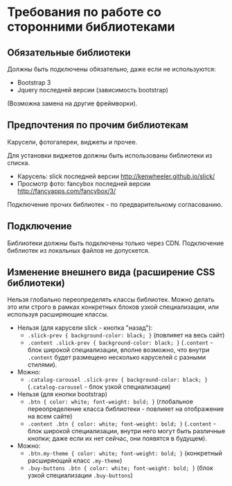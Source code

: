 # Требования по работе со сторонними библиотеками

## Обязательные библиотеки

Должны быть подключены обязательно, даже если не используются:

 * Bootstrap 3
 * Jquery последней версии (зависимость bootstrap)

(Возможна замена на другие фреймворки).

## Предпочтения по прочим библиотекам

Карусели, фотогалереи, виджеты и прочее.

Для установки виджетов должны быть использованы библиотеки из списка. 

 * Карусель: slick последней версии http://kenwheeler.github.io/slick/
 * Просмотр фото: fancybox последней версии http://fancyapps.com/fancybox/3/
 
Подключение прочих библиотек - по предварительному согласованию.

## Подключение

Библиотеки должны быть подключены только через CDN. Подключение библиотек из
локальных файлов не допускется.

## Изменение внешнего вида (расширение CSS библиотеки)

Нельзя глобально переопределять классы библиотек. Можно делать это 
или строго в рамках конкретных блоков узкой специализации,
или используя расширяющие классы.
 
  * Нельзя (для карусели slick - кнопка "назад"):
    * `.slick-prev { background-color: black; }` (повлияет на весь сайт)
    * `.content .slick-prev { background-color: black; }` (`.content` - блок широкой специализации, 
    вполне возможно, что внутри `.content` будет размещено несколько каруселей с разными стилями).
  * Можно:
    * `.catalog-carousel .slick-prev { background-color: black; }` (`.catalog-carousel` - 
    блок узкой специализации)
  * Нельзя (для кнопки bootstrap)
    * `.btn { color: white; font-weight: bold; }` (глобальное переопределение класса библиотеки - повлияет на отображение на всем сайте)
    * `.content .btn { color: white; font-weight: bold; }` (`.content` - блок широкой специализации, 
    внутри него могут быть различные кнопки; даже если их нет сейчас, они появятся в будущем).
  * Можно:
    * `.btn.my-theme { color: white; font-weight: bold; }` (конкретный расширяющий класс `.my-theme`)
    * `.buy-buttons .btn { color: white; font-weight: bold; }` (блок узкой специализации `.buy-buttons`)
 
